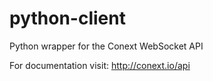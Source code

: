 # python-client
Python wrapper for the Conext WebSocket API

For documentation visit: http://conext.io/api
